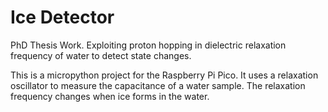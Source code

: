 # Ice Detector

PhD Thesis Work. Exploiting proton hopping in dielectric relaxation frequency of water to detect state changes.

This is a micropython project for the Raspberry Pi Pico. It uses a relaxation
oscillator to measure the capacitance of a water sample. The relaxation frequency changes when ice forms in the water.
